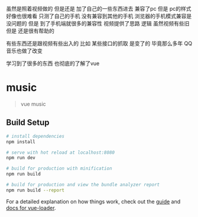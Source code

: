 虽然是照着视频做的 但是还是 加了自己的一些东西进去 
兼容了pc 但是 pc的样式好像也很难看
只测了自己的手机 没有兼容到其他的手机
浏览器的手机模式兼容是没问题的
但是 到了手机端就很多的兼容性
视频提供了思路 逻辑 虽然视频有些旧但是 还是很有帮助的

有些东西还是跟视频有些出入的 
比如 某些接口的抓取 是变了的 
毕竟那么多年 QQ音乐也做了改变

学习到了很多的东西 也彻底的了解了vue


# music

> vue music

## Build Setup

``` bash
# install dependencies
npm install

# serve with hot reload at localhost:8080
npm run dev

# build for production with minification
npm run build

# build for production and view the bundle analyzer report
npm run build --report
```

For a detailed explanation on how things work, check out the [guide](http://vuejs-templates.github.io/webpack/) and [docs for vue-loader](http://vuejs.github.io/vue-loader).
